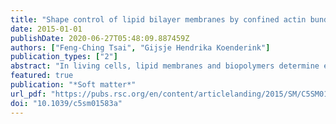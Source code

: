 ```yaml
---
title: "Shape control of lipid bilayer membranes by confined actin bundles"
date: 2015-01-01
publishDate: 2020-06-27T05:48:09.887459Z
authors: ["Feng-Ching Tsai", "Gijsje Hendrika Koenderink"]
publication_types: ["2"]
abstract: "In living cells, lipid membranes and biopolymers determine each other's conformation in a delicate force balance. Cellular polymers such as actin filaments are strongly confined by the plasma membrane in cell protrusions such as lamellipodia and filopodia. Conversely, protrusion formation is facilitated by actin-driven membrane deformation and these protrusions are maintained by dense actin networks or bundles of actin filaments. Here we investigate the mechanical interplay between actin bundles and lipid bilayer membranes by reconstituting a minimal model system based on cell-sized liposomes with encapsulated actin filaments bundled by fascin. To address the competition between the deformability of the membrane and the enclosed actin bundles, we tune the bundle stiffness (through the fascin-to-actin molar ratio) and the membrane rigidity (through protein decoration). Using confocal microscopy and quantitative image analysis, we show that actin bundles deform the liposomes into a rich set of morphologies. For liposomes having a small membrane bending rigidity, the actin bundles tend to generate finger-like membrane protrusions that resemble cellular filopodia. Stiffer bundles formed at high crosslink density stay straight in the liposome body, whereas softer bundles formed at low crosslink density are bent and kinked. When the membrane has a large bending rigidity, membrane protrusions are suppressed. In this case, membrane enclosure forces the actin bundles to organize into cortical rings, to minimize the energy cost associated with filament bending. Our results highlight the importance of taking into account mechanical interactions between the actin cytoskeleton and the membrane to understand cell shape control."
featured: true
publication: "*Soft matter*"
url_pdf: "https://pubs.rsc.org/en/content/articlelanding/2015/SM/C5SM01583A#!divAbstract"
doi: "10.1039/c5sm01583a"
---
```


